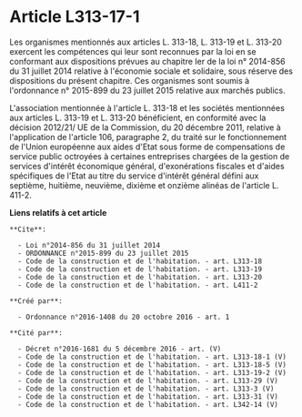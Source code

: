 # Article L313-17-1

Les organismes mentionnés aux articles L. 313-18, L. 313-19 et L. 313-20 exercent les compétences qui leur sont reconnues par
la loi en se conformant aux dispositions prévues au chapitre Ier de la loi n° 2014-856 du 31 juillet 2014 relative à
l'économie sociale et solidaire, sous réserve des dispositions du présent chapitre. Ces organismes sont soumis à l'ordonnance
n° 2015-899 du 23 juillet 2015 relative aux marchés publics. 

L'association mentionnée à l'article L. 313-18 et les sociétés mentionnées aux articles L. 313-19 et L. 313-20 bénéficient,
en conformité avec la décision 2012/21/ UE de la Commission, du 20 décembre 2011, relative à l'application de l'article 106,
paragraphe 2, du traité sur le fonctionnement de l'Union européenne aux aides d'Etat sous forme de compensations de service
public octroyées à certaines entreprises chargées de la gestion de services d'intérêt économique général, d'exonérations
fiscales et d'aides spécifiques de l'Etat au titre du service d'intérêt général défini aux septième, huitième, neuvième,
dixième et onzième alinéas de l'article L. 411-2.

**Liens relatifs à cet article**

	**Cite**:

	  - Loi n°2014-856 du 31 juillet 2014
	  - ORDONNANCE n°2015-899 du 23 juillet 2015
	  - Code de la construction et de l'habitation. - art. L313-18
	  - Code de la construction et de l'habitation. - art. L313-19
	  - Code de la construction et de l'habitation. - art. L313-20
	  - Code de la construction et de l'habitation. - art. L411-2

	**Créé par**:

	  - Ordonnance n°2016-1408 du 20 octobre 2016 - art. 1

	**Cité par**:

	  - Décret n°2016-1681 du 5 décembre 2016 - art. (V)
	  - Code de la construction et de l'habitation. - art. L313-18-1 (V)
	  - Code de la construction et de l'habitation. - art. L313-18-5 (V)
	  - Code de la construction et de l'habitation. - art. L313-19-2 (V)
	  - Code de la construction et de l'habitation. - art. L313-29 (V)
	  - Code de la construction et de l'habitation. - art. L313-3 (V)
	  - Code de la construction et de l'habitation. - art. L313-31 (V)
	  - Code de la construction et de l'habitation. - art. L342-14 (V)

